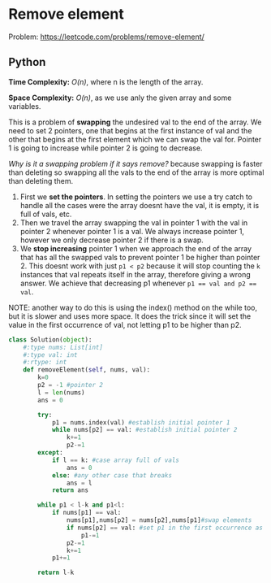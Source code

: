 # Remove element
Problem: https://leetcode.com/problems/remove-element/

## Python
**Time Complexity:** *O(n)*, where n is the length of the array.

**Space Complexity:** *O(n)*, as we use anly the given array and some variables.

This is a problem of **swapping** the undesired val to the end of the array. We need to set 2 pointers, one that begins at the first instance of val and the other that begins at the first element which we can swap the val for. Pointer 1 is going to increase while pointer 2 is going to decrease.

*Why is it a swapping problem if it says remove?* because swapping is faster than deleting so swapping all the vals to the end of the array is more optimal than deleting them.

1. First we **set the pointers**. In setting the pointers we use a try catch to handle all the cases were the array doesnt have the val, it is empty, it is full of vals, etc.
2. Then we travel the array swapping the val in pointer 1 with the val in pointer 2 whenever pointer 1 is a val. We always increase pointer 1, however we only decrease pointer 2 if there is a swap.
3. We **stop increasing** pointer 1 when we approach the end of the array that has all the swapped vals to prevent pointer 1 be higher than pointer 2. This doesnt work with just `p1 < p2` because it will stop counting the `k` instances that val repeats itself in the array, therefore giving a wrong answer. We achieve that decreasing p1 whenever `p1 == val and p2 == val`.

NOTE: another way to do this is using the index() method on the while too, but it is slower and uses more space. It does the trick since it will set the value in the first occurrence of val, not letting p1 to be higher than p2.
```Python
class Solution(object):
    #:type nums: List[int]
    #:type val: int
    #:rtype: int
    def removeElement(self, nums, val):
        k=0
        p2 = -1 #pointer 2
        l = len(nums)
        ans = 0

        try:
            p1 = nums.index(val) #establish initial pointer 1
            while nums[p2] == val: #establish initial pointer 2
                k+=1
                p2-=1
        except:
            if l == k: #case array full of vals
                ans = 0
            else: #any other case that breaks
                ans = l
            return ans

        while p1 < l-k and p1<l:
            if nums[p1] == val:
                nums[p1],nums[p2] = nums[p2],nums[p1]#swap elements
                if nums[p2] == val: #set p1 in the first occurrence as if using index()
                    p1-=1
                p2-=1
                k+=1
            p1+=1

        return l-k
```
